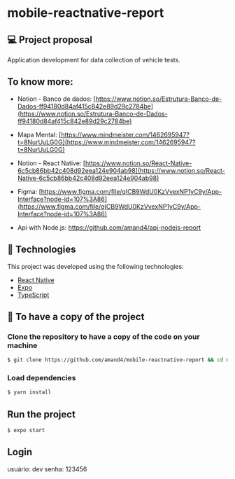 # mobile-reactnative-report

## 💻 Project proposal

Application development for data collection of vehicle tests.

## To know more:

- Notion - Banco de dados: [https://www.notion.so/Estrutura-Banco-de-Dados-ff94180d84af415c842e89d29c2784be](https://www.notion.so/Estrutura-Banco-de-Dados-ff94180d84af415c842e89d29c2784be)
- Mapa Mental: [https://www.mindmeister.com/1462695947?t=8NurUuLG0G](https://www.mindmeister.com/1462695947?t=8NurUuLG0G)
- Notion - React Native: [https://www.notion.so/React-Native-6c5cb86bb42c408d92eea124e904ab98](https://www.notion.so/React-Native-6c5cb86bb42c408d92eea124e904ab98)
- Figma: [https://www.figma.com/file/qICB9WdU0KzVvexNP1yC9y/App-Interface?node-id=107%3A86](https://www.figma.com/file/qICB9WdU0KzVvexNP1yC9y/App-Interface?node-id=107%3A86)

- Api with Node.js: [https://github.com/amand4/api-nodejs-report ](https://github.com/amand4/api-nodejs-report)

## 🧪 Technologies

This project was developed using the following technologies:

- [React Native](https://reactnative.dev/)
- [Expo](https://expo.io/)
- [TypeScript](https://www.typescriptlang.org/)

<h2>
  📌 To have a copy of the project
</h2>

### Clone the repository to have a copy of the code on your machine

```bash
$ git clone https://github.com/amand4/mobile-reactnative-report && cd mobile-reactnative-report
```

### Load dependencies

```bash
$ yarn install
```

## Run the project

```bash
$ expo start
```

<!--
After doing this, the metro bundler will open in your browser. Some options for running the Application:

#### 1 - Android emulator

On the metro bundler page, click on "Run on Android device / emulator" and wait to load. Keep in mind that it is necessary to have gone through the process of installing the android sdk, etc.

#### 2 - IOS Emulator

On the metro bundler page, click on "Run on iOS simulator" and wait to load.

/usr/local/android-studio/bin


sudo ./studio.sh
 -->

## Login

usuário: dev
senha: 123456
